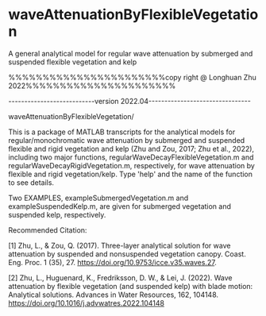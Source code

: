 # waveAttenuationByFlexibleVegetation
A general analytical model for regular wave attenuation by submerged and suspended flexible vegetation and kelp

%%%%%%%%%%%%%%%%%%%%%%%copy right @ Longhuan Zhu 2022%%%%%%%%%%%%%%%%%%%%%%

---------------------------version 2022.04--------------------------------

waveAttenuationByFlexibleVegetation/

This is a package of MATLAB transcripts for the analytical models for regular/monochromatic wave attenuation by submerged and suspended flexible and rigid vegetation and kelp (Zhu and Zou, 2017; Zhu et al., 2022), including two major functions, regularWaveDecayFlexibleVegetation.m and regularWaveDecayRigidVegetation.m, respectively, for wave attenuation by flexible and rigid vegetation/kelp. Type 'help' and the name of the function to see details. 
 
Two EXAMPLES, exampleSubmergedVegetation.m and exampleSuspendedKelp.m, are given for submerged vegetation and suspended kelp, respectively.

Recommended Citation:

[1] Zhu, L., & Zou, Q. (2017). Three-layer analytical solution for wave attenuation by suspended and nonsuspended vegetation canopy. Coast. Eng. Proc. 1 (35), 27. https://doi.org/10.9753/icce.v35.waves.27.

[2] Zhu, L., Huguenard, K., Fredriksson, D. W., & Lei, J. (2022). Wave attenuation by flexible vegetation (and suspended kelp) with blade motion: Analytical solutions. Advances in Water Resources, 162, 104148. https://doi.org/10.1016/j.advwatres.2022.104148
